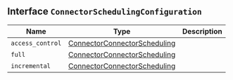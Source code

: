 ## Interface `ConnectorSchedulingConfiguration`

| Name | Type | Description |
| - | - | - |
| `access_control` | [ConnectorConnectorScheduling](./ConnectorConnectorScheduling.md) | &nbsp; |
| `full` | [ConnectorConnectorScheduling](./ConnectorConnectorScheduling.md) | &nbsp; |
| `incremental` | [ConnectorConnectorScheduling](./ConnectorConnectorScheduling.md) | &nbsp; |
